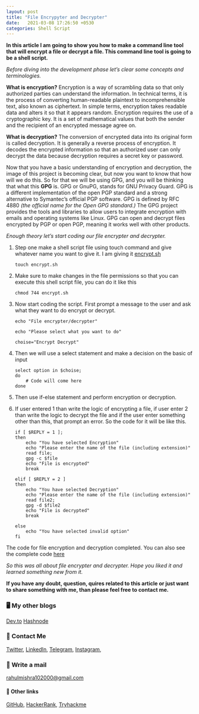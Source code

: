 ```yaml
---
layout: post
title: "File Encrypyter and Decrypter"
date:   2021-03-08 17:26:50 +0530
categories: Shell Script
---
```

**In this article I am going to show you how to make a command line tool that will encrypt a file or decrypt a file. This command line tool is going to be a shell script.**

*Before diving into the development phase let’s clear some concepts and terminologies.*

**What is encryption?**
Encryption is a way of scrambling data so that only authorized parties can understand the information. In technical terms, it is the process of converting human-readable plaintext to incomprehensible text, also known as ciphertext. In simple terms, encryption takes readable data and alters it so that it appears random. Encryption requires the use of a cryptographic key. It is a set of mathematical values that both the sender and the recipient of an encrypted message agree on.

**What is decryption?**
The conversion of encrypted data into its original form is called decryption. It is generally a reverse process of encryption. It decodes the encrypted information so that an authorized user can only decrypt the data because decryption requires a secret key or password.

Now that you have a basic understanding of encryption and decryption, the image of this project is becoming clear, but now you want to know that how will we do this. So for that we will be using GPG, and you will be thinking that what this **GPG** is.
GPG or GnuPG, stands for GNU Privacy Guard. GPG is a different implementation of the open PGP standard and a strong alternative to Symantec’s official PGP software.
GPG is defined by RFC 4880 *(the official name for the Open GPG standard.)* The GPG project provides the tools and libraries to allow users to integrate encryption with emails and operating systems like Linux. GPG can open and decrypt files encrypted by PGP or open PGP, meaning it works well with other products.

*Enough theory let’s start coding our file encrypter and decrypter.*
1. Step one make a shell script file using touch command and give whatever name you want to give it. I am giving it [encrypt.sh](https://github.com/rahulMishra05/file_encrypter_decrypter/blob/main/encrypt.sh)
    ```shell
    touch encrypt.sh
    ```
2. Make sure to make changes in the file permissions so that you can execute this shell script file, you can do it like this 
    ```shell
    chmod 744 encrypt.sh
    ```
3. Now start coding the script. First prompt a message to the user and ask what they want to do encrypt or decrypt. 
    ```shell
    echo "File encrypter/decrypter"

    echo "Please select what you want to do"

    choise="Encrypt Decrypt"
    ```
4. Then we will use a select statement and make a decision on the basic of input
    ```shell
    select option in $choise; 
    do
        # Code will come here
    done
    ```
5. Then use if-else statement and perform encryption or decryption.
6. If user entered 1 than write the logic of encrypting a file, if user enter 2 than write the logic to decrypt the file and if the user enter something other than this, that prompt an error. 
So the code for it will be like this.
    
    ```shell
    if [ $REPLY = 1 ];
    then 
	    echo "You have selected Encryption"
	    echo "Please enter the name of the file (including extension)"
	    read file;
	    gpg -c $file
	    echo "File is encrypted"
	    break

    elif [ $REPLY = 2 ]
    then 
	    echo "You have selected Decryption"
	    echo "Please enter the name of the file (including extension)"
	    read file2;
	    gpg -d $file2
	    echo "File is decrypted"
	    break

    else
	    echo "You have selected invalid option"
    fi
    ```

The code for file encryption and decryption completed. You can also see the complete code [here](https://github.com/rahulMishra05/file_encrypter_decrypter)

*So this was all about file encrypter and decrypter. Hope you liked it and learned something new from it.*

**If you have any doubt, question, quires related to this article or just want to share something with me, than please feel free to contact me.**

### 🖥 My other blogs
[Dev.to](https://dev.to/rahulmishra05)
[Hashnode](https://hashnode.com/@programmingport)

### 📱 Contact Me

[Twitter](https://twitter.com/r_mishra10),
[LinkedIn](https://www.linkedin.com/in/rahul-mishra-66210b185),
[Telegram](https://t.me/rahul_mishra10),
[Instagram](https://www.instagram.com/rahul_mishra10/?hl=en),

### 📧 Write a mail
<rahulmishra102000@gmail.com>

#### 🚀 Other links

[GitHub](https://github.com/rahulMishra05),
[HackerRank](https://www.hackerrank.com/rahulmishra10201),
[Tryhackme](https://tryhackme.com/p/rahulMishra05)